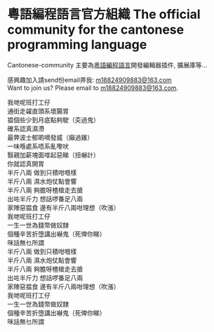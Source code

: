 # 粵語編程語言官方組織 The official community for the cantonese programming language

Cantonese-community 主要為[粵語編程語言](https://github.com/StepfenShawn/Cantonese)開發編輯器插件, 擴展庫等...  

感興趣加入請send份email畀我: m18824909883@163.com  
Want to join us? Please email to m18824909883@163.com.

我哋呢班打工仔  
通街走糴直頭系壞腸胃  
揾個些少到月底點夠駛（奀過鬼）  
確系認真濕滯  
最弊波士郁啲嘀發威（癲過雞）  
一味喺處系唔系亂嚟吠  
翳親加薪塊面嗱起惡睇（扭嚇計）  
你就認真開胃  
半斤八兩 做到只積咁嘅樣  
半斤八兩 濕水炮仗點會響  
半斤八兩 夠膽呀楂槍走去搶  
出咗半斤力 想話啰番足八兩  
家陣惡揾食 邊有半斤八兩咁理想（吹漲）  
我哋呢班打工仔  
一生一世為錢幣做奴隸  
個種辛苦折墮講出嚇鬼（死俾你睇）  
咪話無乜所謂  
半斤八兩 做到只積咁嘅樣  
半斤八兩 濕水炮仗點會響  
半斤八兩 夠膽呀楂槍走去搶  
出咗半斤力 想話啰番足八兩  
家陣惡揾食 邊有半斤八兩咁理想（吹漲）  
我哋呢班打工仔  
一生一世為錢幣做奴隸  
個種辛苦折墮講出嚇鬼（死俾你睇）  
咪話無乜所謂  
